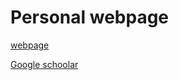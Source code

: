 # Personal webpage

[webpage](https://KennthShang.github.io)

[Google schoolar](https://scholar.google.com/citations?user=pz7piN8AAAAJ&hl=zh-CN&oi=ao)
